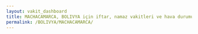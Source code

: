 ```yaml
---
layout: vakit_dashboard
title: MACHACAMARCA, BOLIVYA için iftar, namaz vakitleri ve hava durumu - ilçe/eyalet seç
permalink: /BOLIVYA/MACHACAMARCA/
---
```


<script type="text/javascript">
  var GLOBAL_COUNTRY = 'BOLIVYA';
  var GLOBAL_CITY = 'MACHACAMARCA';
  var GLOBAL_STATE = '';
  var lat = 72;
  var lon = 21;
</script>
